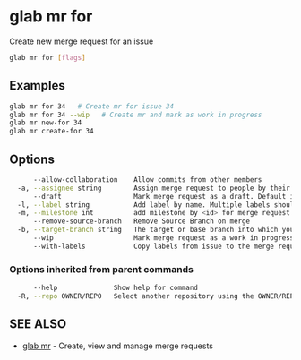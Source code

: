# glab mr for

Create new merge request for an issue

```bash
glab mr for [flags]
```

## Examples

```bash
glab mr for 34   # Create mr for issue 34
glab mr for 34 --wip   # Create mr and mark as work in progress
glab mr new-for 34
glab mr create-for 34

```

## Options

```bash
      --allow-collaboration    Allow commits from other members
  -a, --assignee string        Assign merge request to people by their IDs. Multiple values should be comma separated
      --draft                  Mark merge request as a draft. Default is true (default true)
  -l, --label string           Add label by name. Multiple labels should be comma separated
  -m, --milestone int          add milestone by <id> for merge request (default -1)
      --remove-source-branch   Remove Source Branch on merge
  -b, --target-branch string   The target or base branch into which you want your code merged
      --wip                    Mark merge request as a work in progress. Overrides --draft
      --with-labels            Copy labels from issue to the merge request
```

### Options inherited from parent commands

```bash
      --help              Show help for command
  -R, --repo OWNER/REPO   Select another repository using the OWNER/REPO or `GROUP/NAMESPACE/REPO` format or full URL or git URL
```

## SEE ALSO

- [glab mr](./) - Create, view and manage merge requests
